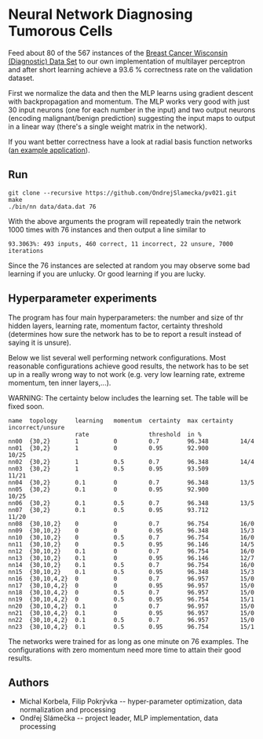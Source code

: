Neural Network Diagnosing Tumorous Cells
========================================

Feed about 80 of the 567 instances of the
[Breast Cancer Wisconsin (Diagnostic) Data Set](http://archive.ics.uci.edu/ml/datasets/Breast+Cancer+Wisconsin+%28Diagnostic%29)
to our own implementation of multilayer perceptron and after short
learning achieve a 93.6 % correctness rate on the validation dataset.

First we normalize the data and then the MLP learns using gradient
descent with backpropagation and momentum. The MLP works very good with
just 30 input neurons (one for each number in the input) and two output
neurons (encoding malignant/benign prediction) suggesting the input maps
to output in a linear way (there's a single weight matrix in the
network).

If you want better correctness have a look at radial basis function
networks ([an example
application](http://www.acit2k.org/ACIT/2012Proceedings/13233.pdf)).


Run
---

    git clone --recursive https://github.com/OndrejSlamecka/pv021.git
    make
    ./bin/nn data/data.dat 76


With the above arguments the program will repeatedly train the network 1000 times with 76 instances and then output a line similar to

    93.3063%: 493 inputs, 460 correct, 11 incorrect, 22 unsure, 7000 iterations

Since the 76 instances are selected at random you may observe some bad
learning if you are unlucky. Or good learning if you are lucky.

Hyperparameter experiments
--------------------------

The program has four main hyperparameters: the number and size of thr
hidden layers, learning rate, momentum factor, certainty threshold
(determines how sure the network has to be to report a result instead of
saying it is unsure).

Below we list several well performing network configurations. Most
reasonable configurations achieve good results, the network has to be
set up in a really wrong way to not work (e.g. very low learning rate,
extreme momentum, ten inner layers,...).

WARNING: The certainty below includes the learning set. The table will
be fixed soon.

    name  topology     learning   momentum  certainty  max certainty  incorrect/unsure
                       rate                 threshold  in %
    nn00  {30,2}       1          0         0.7        96.348         14/4
    nn01  {30,2}       1          0         0.95       92.900         10/25
    nn02  {30,2}       1          0.5       0.7        96.348         14/4
    nn03  {30,2}       1          0.5       0.95       93.509         11/21
    nn04  {30,2}       0.1        0         0.7        96.348         13/5
    nn05  {30,2}       0.1        0         0.95       92.900         10/25
    nn06  {30,2}       0.1        0.5       0.7        96.348         13/5
    nn07  {30,2}       0.1        0.5       0.95       93.712         11/20
    nn08  {30,10,2}    0          0         0.7        96.754         16/0
    nn09  {30,10,2}    0          0         0.95       96.348         15/3
    nn10  {30,10,2}    0          0.5       0.7        96.754         16/0
    nn11  {30,10,2}    0          0.5       0.95       96.146         14/5
    nn12  {30,10,2}    0.1        0         0.7        96.754         16/0
    nn13  {30,10,2}    0.1        0         0.95       96.146         12/7
    nn14  {30,10,2}    0.1        0.5       0.7        96.754         16/0
    nn15  {30,10,2}    0.1        0.5       0.95       96.348         15/3
    nn16  {30,10,4,2}  0          0         0.7        96.957         15/0
    nn17  {30,10,4,2}  0          0         0.95       96.957         15/0
    nn18  {30,10,4,2}  0          0.5       0.7        96.957         15/0
    nn19  {30,10,4,2}  0          0.5       0.95       96.754         15/1
    nn20  {30,10,4,2}  0.1        0         0.7        96.957         15/0
    nn21  {30,10,4,2}  0.1        0         0.95       96.957         15/0
    nn22  {30,10,4,2}  0.1        0.5       0.7        96.957         15/0
    nn23  {30,10,4,2}  0.1        0.5       0.95       96.754         15/1

The networks were trained for as long as one minute on 76 examples. The
configurations with zero momentum need more time to attain their good
results.


Authors
-------

* Michal Korbela, Filip Pokrývka -- hyper-parameter optimization, data
  normalization and processing
* Ondřej Slámečka -- project leader, MLP implementation, data processing
